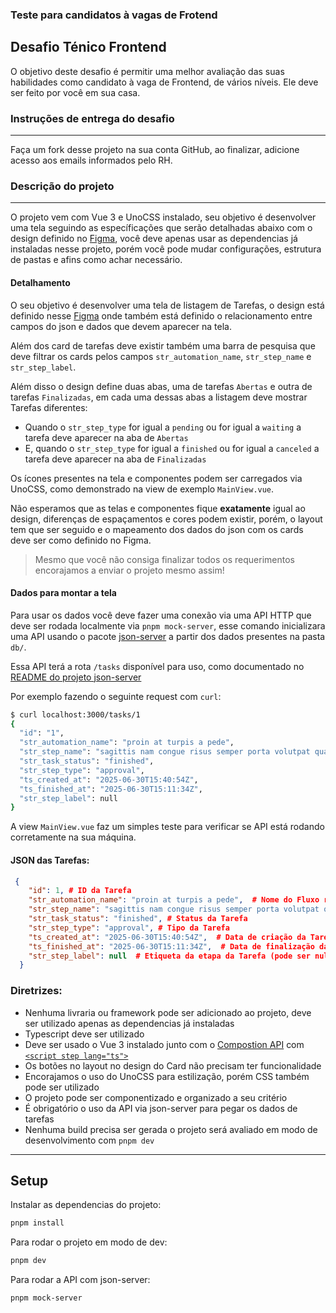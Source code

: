 ### Teste para candidatos à vagas de Frotend

Desafio Ténico Frontend
---

O objetivo deste desafio é permitir uma melhor avaliação das suas habilidades como candidato à vaga de Frontend, de vários níveis. 
Ele deve ser feito por você em sua casa.

### Instruções de entrega do desafio

---
Faça um fork desse projeto na sua conta GitHub, ao finalizar, adicione acesso aos emails informados pelo RH.

### Descrição do projeto 

---

O projeto vem com Vue 3 e UnoCSS instalado, seu objetivo é desenvolver uma tela seguindo as específicações que serão 
detalhadas abaixo com o design definido no [Figma](https://www.figma.com/design/x3sf2e5hvXLq8B0dJ3LJzr/Teste-Frontend?t=b9Js9dMHG5bJChqg-0), 
você deve apenas usar as dependencias já instaladas nesse projeto, porém você pode mudar configurações, estrutura de pastas e afins 
como achar necessário.

#### Detalhamento
O seu objetivo é desenvolver uma tela de listagem de Tarefas, o design está definido nesse 
[Figma](https://www.figma.com/design/x3sf2e5hvXLq8B0dJ3LJzr/Teste-Frontend?t=b9Js9dMHG5bJChqg-0)
onde também está definido o relacionamento entre campos do json e dados que devem aparecer na tela. 

Além dos card de tarefas deve existir também uma barra de pesquisa que deve filtrar os cards
pelos campos `str_automation_name`, `str_step_name` e `str_step_label`.

Além disso o design define duas abas, uma de tarefas `Abertas` e outra de tarefas `Finalizadas`, em cada uma dessas abas
a listagem deve mostrar Tarefas diferentes:
 - Quando o `str_step_type` for igual a `pending` ou for igual a `waiting` a tarefa deve aparecer na aba de `Abertas`
 - E, quando o `str_step_type` for igual a `finished` ou for igual a `canceled` a tarefa deve aparecer na aba de `Finalizadas`

Os ícones presentes na tela e componentes podem ser carregados via UnoCSS, como demonstrado na view de exemplo `MainView.vue`.

Não esperamos que as telas e componentes fique **exatamente** igual ao design, diferenças de espaçamentos e cores podem existir,
porém, o layout tem que ser seguido e o mapeamento dos dados do json com os cards deve ser como definido no Figma. 

> Mesmo que você não consiga finalizar todos os requerimentos encorajamos a enviar o projeto mesmo assim!

#### Dados para montar a tela
Para usar os dados você deve fazer uma conexão via uma API HTTP que deve ser rodada localmente via `pnpm mock-server`, 
esse comando inicializara uma API usando o pacote [json-server](https://github.com/typicode/json-server) 
a partir dos dados presentes na pasta `db/`.

Essa API terá a rota `/tasks` disponível para uso, como documentado no [README do projeto json-server](https://github.com/typicode/json-server?tab=readme-ov-file#routes)

Por exemplo fazendo o seguinte request com `curl`:
```bash
$ curl localhost:3000/tasks/1
{
  "id": "1",
  "str_automation_name": "proin at turpis a pede",
  "str_step_name": "sagittis nam congue risus semper porta volutpat quam pede lobortis ligula sit amet eleifend pede libero quis orci",
  "str_task_status": "finished",
  "str_step_type": "approval",
  "ts_created_at": "2025-06-30T15:40:54Z",
  "ts_finished_at": "2025-06-30T15:11:34Z",
  "str_step_label": null
}
```

A view `MainView.vue` faz um simples teste para verificar se API está rodando corretamente na sua máquina.

#### JSON das Tarefas:
```json
 {
    "id": 1, # ID da Tarefa
    "str_automation_name": "proin at turpis a pede",  # Nome do Fluxo relacionado a Tarefa
    "str_step_name": "sagittis nam congue risus semper porta volutpat quam",  # Nome da Etapa relacionada a Tarefa
    "str_task_status": "finished", # Status da Tarefa
    "str_step_type": "approval", # Tipo da Tarefa
    "ts_created_at": "2025-06-30T15:40:54Z",  # Data de criação da Tarefe retornado em UTC
    "ts_finished_at": "2025-06-30T15:11:34Z",  # Data de finalização da Tarefa retornado em UTC (pode ser nulo)
    "str_step_label": null  # Etiqueta da etapa da Tarefa (pode ser nulo)
  }
```

### Diretrizes:
- Nenhuma livraria ou framework pode ser adicionado ao projeto, deve ser utilizado apenas as dependencias já instaladas
- Typescript deve ser utilizado
- Deve ser usado o Vue 3 instalado junto com o [Compostion API](https://vuejs.org/api/composition-api-setup.html) com [`<script step lang="ts">`](https://vuejs.org/api/sfc-script-setup.html)
- Os botões no layout no design do Card não precisam ter funcionalidade
- Encorajamos o uso do UnoCSS para estilização, porém CSS também pode ser utilizado
- O projeto pode ser componentizado e organizado a seu critério
- É obrigatório o uso da API via json-server para pegar os dados de tarefas
- Nenhuma build precisa ser gerada o projeto será avaliado em modo de desenvolvimento com `pnpm dev`

---
## Setup

Instalar as dependencias do projeto:
```sh
pnpm install
```

Para rodar o projeto em modo de dev:
```sh
pnpm dev
```

Para rodar a API com json-server:
```sh
pnpm mock-server
```
